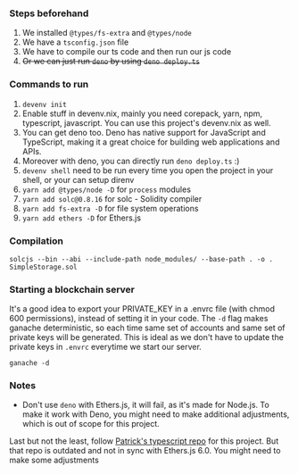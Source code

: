 ### Steps beforehand
1. We installed `@types/fs-extra` and `@types/node`
2. We have a `tsconfig.json` file
3. We have to compile our ts code and then run our js code
4. ~~Or we can just run `deno` by using `deno deploy.ts`~~

### Commands to run
1. `devenv init`
2. Enable stuff in devenv.nix, mainly you need corepack, yarn, npm, typescript, javascript. You can use this project's devenv.nix as well.
3. You can get deno too. Deno has native support for JavaScript and TypeScript, making it a great choice for building web applications and APIs.
4. Moreover with deno, you can directly run `deno deploy.ts` :)
5. `devenv shell` need to be run every time you open the project in your shell, or your can setup direnv
6. `yarn add @types/node -D` for `process` modules
7. `yarn add solc@0.8.16` for solc - Solidity compiler
8. `yarn add fs-extra -D` for file system operations
9. `yarn add ethers -D` for Ethers.js


### Compilation
```shell
solcjs --bin --abi --include-path node_modules/ --base-path . -o . SimpleStorage.sol
```
### Starting a blockchain server
It's a good idea to export your PRIVATE_KEY in a .envrc file (with chmod 600 permissions), instead of setting it in your code.
The `-d` flag makes ganache deterministic, so each time same set of accounts and same set of private keys will be generated.
This is ideal as we don't have to update the private keys in `.envrc` everytime we start our server.

```shell
ganache -d
```

### Notes
- Don't use `deno` with Ethers.js, it will fail, as it's made for Node.js. To make it
  work with Deno, you might need to make additional adjustments, which is out of scope
  for this project.

Last but not the least, follow [Patrick's typescript repo](https://github.com/PatrickAlphaC/ethers-simple-storage-fcc/tree/typescript)
for this project. But that repo is outdated and not in sync with Ethers.js 6.0. You might need to make some adjustments
